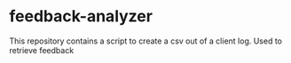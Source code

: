 # feedback-analyzer
This repository contains a script to create a csv out of a client log. Used to retrieve feedback

